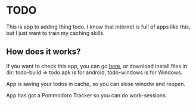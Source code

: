 # TODO

This is app to adding thing todo. I know that internet is full of apps like this, but I just want to train my caching skills.

## How does it works?

If you want to check this app, you can go [here](https://aleksanderskubala.github.io/todo-pure), or download install files in dir: todo-build => todo.apk is for android, todo-windows is for Windows.

App is saving your todos in cache, so you can slose winodw and reopen.

App has got a Pommodoro Tracker so you can do work-sessions.
